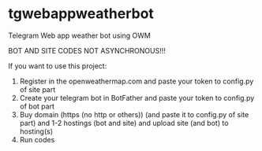 # tgwebappweatherbot
Telegram Web app weather bot using OWM

BOT AND SITE CODES NOT ASYNCHRONOUS!!!

If you want to use this project:
1. Register in the openweathermap.com and paste your token to config.py of site part
2. Create your telegram bot in BotFather and paste your token to config.py of bot part
3. Buy domain (https (no http or others)) (and paste it to config.py of site part) and 1-2 hostings (bot and site) and upload site (and bot) to hosting(s)
4. Run codes
